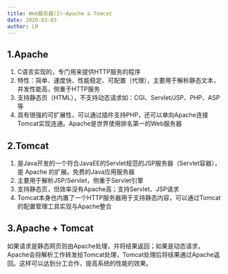 ```yaml
---
title: Web服务器(2)—Apache & Tomcat
date: 2020-03-03
author: LM
---
```


## 1.Apache

1. C语言实现的，专门用来提供HTTP服务的程序
2. 特性：简单、速度快、性能稳定、可配置（代理），主要用于解析静态文本，并发性能高，侧重于HTTP服务
3. 支持静态页（HTML），不支持动态请求如：CGI、Servlet/JSP、PHP、ASP等
4. 具有很强的可扩展性，可以通过插件支持PHP，还可以单向Apache连接Tomcat实现连通。Apache是世界使用排名第一的Web服务器

## 2.Tomcat

1. 是Java开发的一个符合JavaEE的Servlet规范的JSP服务器（Servlet容器），是 Apache 的扩展。免费的Java应用服务器
2. 主要用于解析JSP/Servlet，侧重于Servlet引擎
3. 支持静态页，但效率没有Apache高；支持Servlet、JSP请求
4. Tomcat本身也内置了一个HTTP服务器用于支持静态内容，可以通过Tomcat的配置管理工具实现与Apache整合

## 3.Apache + Tomcat

如果请求是静态网页则由Apache处理，并将结果返回；如果是动态请求，Apache会将解析工作转发给Tomcat处理，Tomcat处理后将结果通过Apache返回。这样可以达到分工合作，提高系统的性能的效果。
